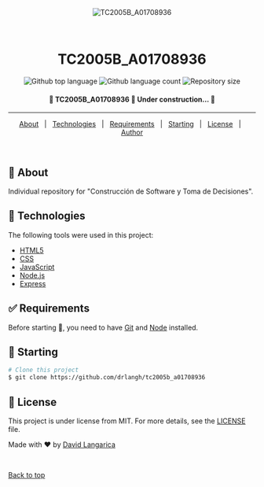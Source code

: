 <div align="center" id="top"> 
  <img src="./.github/app.gif" alt="TC2005B_A01708936" />

&#xa0;

</div>

<h1 align="center">TC2005B_A01708936</h1>

<p align="center">
  <img alt="Github top language" src="https://img.shields.io/github/languages/top/DavidLangarica/tc2005b_a01708936?color=56BEB8">

  <img alt="Github language count" src="https://img.shields.io/github/languages/count/DavidLangarica/tc2005b_a01708936?color=56BEB8">

  <img alt="Repository size" src="https://img.shields.io/github/repo-size/DavidLangarica/tc2005b_a01708936?color=56BEB8">

</p>

<!-- Status -->

<h4 align="center">
	🚧  TC2005B_A01708936 🚀 Under construction...  🚧
</h4>

<hr>

<p align="center">
  <a href="#dart-about">About</a> &#xa0; | &#xa0; 
  <a href="#rocket-technologies">Technologies</a> &#xa0; | &#xa0;
  <a href="#white_check_mark-requirements">Requirements</a> &#xa0; | &#xa0;
  <a href="#checkered_flag-starting">Starting</a> &#xa0; | &#xa0;
  <a href="#memo-license">License</a> &#xa0; | &#xa0;
  <a href="https://github.com/drlangh" target="_blank">Author</a>
</p>

<br>

## :dart: About

Individual repository for "Construcción de Software y Toma de Decisiones".

## :rocket: Technologies

The following tools were used in this project:

- [HTML5](https://html.spec.whatwg.org/multipage/)
- [CSS](https://devdocs.io/css/)
- [JavaScript](https://devdocs.io/javascript/)
- [Node.js](https://nodejs.org/en/)
- [Express](https://expressjs.com/)

## :white_check_mark: Requirements

Before starting :checkered_flag:, you need to have [Git](https://git-scm.com) and [Node](https://nodejs.org/en/) installed.

## :checkered_flag: Starting

```bash
# Clone this project
$ git clone https://github.com/drlangh/tc2005b_a01708936

```

## :memo: License

This project is under license from MIT. For more details, see the [LICENSE](LICENSE.md) file.

Made with :heart: by <a href="https://github.com/drlangh" target="_blank">David Langarica</a>

&#xa0;

<a href="#top">Back to top</a>
